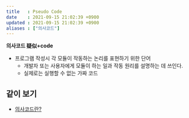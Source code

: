```yaml
---
title   : Pseudo Code
date    : 2021-09-15 21:02:39 +0900
updated : 2021-09-15 21:02:39 +0900
aliases : ["의사코드"]
---
```


**의사코드 疑似+code**
- 프로그램 작성시 각 모듈이 작동하는 논리를 표현하기 위한 단어 
	- 개발자 또는 사용자에게 모듈이 하는 일과 작동 원리를 설명하는 데 쓰인다.
	- 실제로는 실행할 수 없는 가짜 코드

## 같이 보기
- [의사코드란?](https://medium.com/djangogirlsseoul-codecamp/%EC%9D%98%EC%82%AC%EC%BD%94%EB%93%9C-pseudo-code-%EB%9E%80-d892a3479b1d)